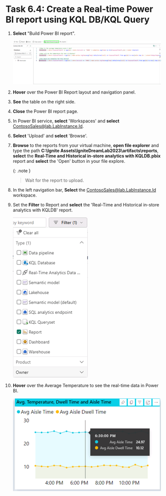 # Task 6.4: Create a Real-time Power BI report using KQL DB/KQL Query

1. **Select** "Build Power BI report".

	![v8c09uur.png](../media/instructions249094/v8c09uur.png)

2. **Hover** over the Power BI Report layout and navigation panel.

3. **See** the table on the right side.

4. **Close** the Power BI report page.

5. In Power BI service, **select** 'Workspaces' and **select** ContosoSales@lab.LabInstance.Id. 

6. **Select** 'Upload' and **select** 'Browse'.

7. **Browse** to the reports from your virtual machine, **open file explorer** and type the path **C:\Ignite Assets\IgniteDreamLab2023\artifacts\reports**, **select** the **Real-Time and Historical in-store analytics with KQLDB.pbix** report and **select** the 'Open' button in your file explore.

	{: .note }
 	> Wait for the report to upload.

8. In the left navigation bar, **Select** the ContosoSales@lab.LabInstance.Id workspace.

9. Set the **Filter** to Report and **select** the 'Real-Time and Historical in-store analytics with KQLDB' report.

	![03aobm9w.png](../media/instructions249094/03aobm9w.png)

10. **Hover** over the Average Temperature to see the real-time data in Power BI.

	![t8z8xytk.png](../media/instructions249094/t8z8xytk.png)
